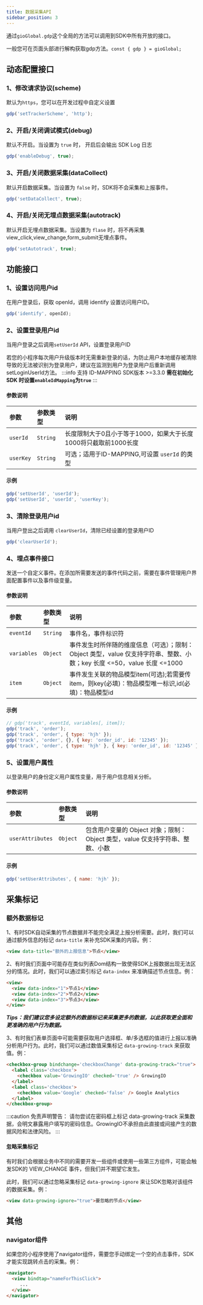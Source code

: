 ```yaml
---
title: 数据采集API
sidebar_position: 3
---
```


通过`gioGlobal.gdp`这个全局的方法可以调用到SDK中所有开放的接口。

一般您可在页面头部进行解构获取gdp方法。`const { gdp } = gioGlobal;`

## 动态配置接口

### 1、修改请求协议(scheme)
默认为`https`，您可以在开发过程中自定义设置
```js
gdp('setTrackerScheme', 'http');
```

### 2、开启/关闭调试模式(debug)
默认不开启。当设置为 `true` 时， 开启后会输出 SDK Log 日志
```js
gdp('enableDebug', true);
```

### 3、开启/关闭数据采集(dataCollect)
默认开启数据采集。当设置为 `false` 时，SDK将不会采集和上报事件。
```js
gdp('setDataCollect', true);
```

### 4、开启/关闭无埋点数据采集(autotrack)
默认开启无埋点数据采集。当设置为 `flase` 时，将不再采集view_click,view_change,form_submit无埋点事件。
```js
gdp('setAutotrack', true);
```

## 功能接口

### 1、设置访问用户id

在用户登录后，获取 openId，调用 identify 设置访问用户ID。

```js
gdp('identify', openId);
```

### 2、设置登录用户id

当用户登录之后调用`setUserId` API，设置登录用户ID

若您的小程序每次用户升级版本时无需重新登录的话，为防止用户本地缓存被清除导致的无法被识别为登录用户，建议在监测到用户为登录用户后重新调用setLoginUserId方法。
:::info
支持 ID-MAPPING SDK版本 >=3.3.0
**需在初始化 SDK 时设置`enableIdMapping`为`true`**
:::
#### 参数说明
| 参数     | 参数类型 | 说明 |
| :-------  | :------   | :---|
| `userId`  | `String` | 长度限制大于0且小于等于1000，如果大于长度1000将只截取前1000长度 |
| `userKey` | `String` | 可选；适用于ID-MAPPING,可设置 `userId` 的类型|
#### 示例
```js
gdp('setUserId', 'userId');
gdp('setUserId', 'userId', 'userKey');
```

### 3、清除登录用户id

当用户登出之后调用 `clearUserId`，清除已经设置的登录用户ID

```js
gdp('clearUserId');
```

### 4、埋点事件接口
发送一个自定义事件。在添加所需要发送的事件代码之前，需要在事件管理用户界面配置事件以及事件级变量。
#### 参数说明
| 参数     | 参数类型 | 说明 |
| :-------  | :------   | :---|
| `eventId` | `String` | 事件名，事件标识符 |
| `variables` | `Object` | 事件发生时所伴随的维度信息（可选）；限制：Object 类型，value 仅支持字符串、整数、小数；key 长度 <=50，value 长度 <=1000|
| `item` | `Object` | 事件发生关联的物品模型item(可选);若需要传item，则key(必填)：物品模型唯一标识,id(必填)：物品模型id|
#### 示例

```js
// gdp('track', eventId, variables[, item]);
gdp('track', 'order');
gdp('track', 'order', { type: 'hjh' });
gdp('track', 'order', {}, { key: 'order_id', id: '12345' });
gdp('track', 'order', { type: 'hjh' }, { key: 'order_id', id: '12345' });
```

### 5、设置用户属性
以登录用户的身份定义用户属性变量，用于用户信息相关分析。

#### 参数说明

| 参数         | 参数类型                           | 说明         |
| :----------- | :--------------------------------- | :----------- |
| `userAttributes` | `Object` | 包含用户变量的 Object 对象；限制：Object 类型，value 仅支持字符串、整数、小数|

#### 示例

```js
gdp('setUserAttributes', { name: 'hjh' });
```

<!-- #### 6、地理位置接口

通过手动调用地理位置接口来补发地理位置信息，提升用户地域分布的分析准确性。

注意：初始化配置项 location.autoGet 打开时，无需调用此接口。
```js
gdp('getLocation');
``` -->

## 采集标记

### 额外数据标记

1、有时SDK自动采集的节点数据并不能完全满足上报分析需要。此时，我们可以通过额外信息的标记 `data-title` 来补充SDK采集的内容。例：

```html
<view data-title="额外的上报信息">节点</view>
```

2、有时我们页面中可能存在类似列表Dom结构一致使得SDK上报数据出现无法区分的情况。此时，我们可以通过索引标记 `data-index` 来准确描述节点信息。例：

```html
<view>
  <view data-index="1">节点1</view>
  <view data-index="2">节点2</view>
  <view data-index="3">节点3</view>
</view>
```

***Tips：我们建议您多设定额外的数据标记来采集更多的数据，以此获取更全面和更准确的用户行为数据。***

3、有时我们表单页面中可能需要获取用户选择框、单/多选框的值进行上报以准确分析用户行为。此时，我们可以通过数值采集标记 `data-growing-track` 来获取值。例：

```html
<checkbox-group bindchange='checkboxChange' data-growing-track="true">
  <label class='checkbox'>
    <checkbox value='GrowingIO' checked='true' /> GrowingIO
  </label>
  <label class='checkbox'>
    <checkbox value='Google' checked='false' /> Google Analytics
  </label>
</checkbox-group>
```

:::caution 免责声明警告：
请勿尝试在密码框上标记 data-growing-track 采集数据，会明文暴露用户填写的密码信息。GrowingIO不承担由此直接或间接产生的数据风险和法律风险。
:::

#### 忽略采集标记

有时我们会根据业务中不同的需要开发一些组件或使用一些第三方组件，可能会触发SDK的 VIEW_CHANGE 事件，但我们并不期望它发生。

此时，我们可以通过忽略采集标记 `data-growing-ignore` 来让SDK忽略对该组件的数据采集。例：

```html
<view data-growing-ignore="true">要忽略的节点</view>
```

## 其他

### navigator组件

如果您的小程序使用了navigator组件，需要您手动绑定一个空的点击事件，SDK才能实现跳转点击的采集。例：
```html
<navigator>
  <view bindtap="nameForThisClick">
     ...
  </view>
</navigator>
```
